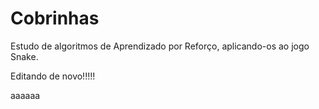 # Cobrinhas

Estudo de algoritmos de Aprendizado por Reforço, aplicando-os ao jogo Snake.

Editando de novo!!!!!

aaaaaa

